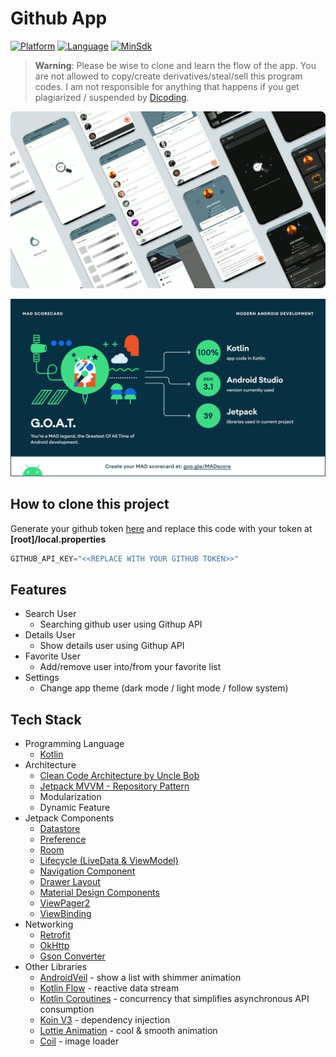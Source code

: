 # Github App

[![Platform](https://img.shields.io/badge/platform-Android-green)](https://github.com/dharmayudistira/github-app/blob/master/app/build.gradle)
[![Language](https://img.shields.io/badge/language-Kotlin-blue)](https://github.com/dharmayudistira/github-app/blob/master/app/build.gradle)
[![MinSdk](https://img.shields.io/badge/minsdk-21-red)](https://github.com/dharmayudistira/github-app/blob/master/app/build.gradle)

> <b>Warning</b>:  Please be wise to clone and learn the flow of the app. You are not allowed to copy/create derivatives/steal/sell this program codes. I am not responsible for anything that happens if you get plagiarized / suspended by [Dicoding](https://www.dicoding.com).

<p align="center">
    <img src="assets_readme/img_overview_app.png"/>
</p>

<p align="center">
    <img src="assets_readme/img_mad_score.png"/>
</p>

## How to clone this project
Generate your github token [here](https://github.com/settings/tokens) and replace this code with your token at **[root]/local.properties**
```kotlin
GITHUB_API_KEY="<<REPLACE WITH YOUR GITHUB TOKEN>>"
```

## Features
- Search User
  - Searching github user using Githup API
- Details User
  - Show details user using Githup API
- Favorite User
  - Add/remove user into/from your favorite list
- Settings
  - Change app theme (dark mode / light mode / follow system)

## Tech Stack
- Programming Language
  - [Kotlin](https://kotlinlang.org/)
- Architecture
  - [Clean Code Architecture by Uncle Bob](http://cleancoder.com/products)
  - [Jetpack MVVM - Repository Pattern](https://developer.android.com/jetpack/guide)
  - Modularization
  - Dynamic Feature
- Jetpack Components
  - [Datastore ](https://developer.android.com/jetpack/androidx/releases/datastore)
  - [Preference](https://developer.android.com/jetpack/androidx/releases/preference)
  - [Room](https://developer.android.com/jetpack/androidx/releases/room)
  - [Lifecycle (LiveData & ViewModel)](https://developer.android.com/jetpack/androidx/releases/lifecycle)
  - [Navigation Component](https://developer.android.com/jetpack/androidx/releases/navigation)
  - [Drawer Layout](https://developer.android.com/jetpack/androidx/releases/drawerlayout)
  - [Material Design Components](https://material.io/develop/android)
  - [ViewPager2](https://developer.android.com/jetpack/androidx/releases/viewpager2)
  - [ViewBinding](https://developer.android.com/topic/libraries/view-binding)
- Networking
  - [Retrofit](https://square.github.io/retrofit/)
  - [OkHttp](http://square.github.io/okhttp/)
  - [Gson Converter](https://github.com/google/gson)
- Other Libraries
  - [AndroidVeil](https://github.com/skydoves/AndroidVeil) - show a list with shimmer animation
  - [Kotlin Flow](https://developer.android.com/kotlin/flow) - reactive data stream
  - [Kotlin Coroutines](https://developer.android.com/kotlin/coroutines) - concurrency that simplifies asynchronous API consumption
  - [Koin V3](https://insert-koin.io/docs/setup/v3) - dependency injection
  - [Lottie Animation](https://github.com/airbnb/lottie-android) - cool & smooth animation 
  - [Coil](https://coil-kt.github.io/coil/) - image loader 

